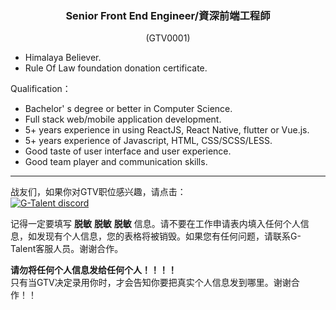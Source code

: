 <h3 align="center">Senior Front End Engineer/資深前端工程師</h3>
<p align="center">(GTV0001)</p>
  
- Himalaya Believer.
- Rule Of Law foundation donation certificate.

Qualification：   

- Bachelor' s degree or better in Computer Science.   
- Full stack web/mobile application development.
- 5+ years experience in using ReactJS, React Native, flutter or Vue.js.    
- 5+ years experience of Javascript, HTML, CSS/SCSS/LESS.
- Good taste of user interface and user experience.
- Good team player and communication skills.
   
---
战友们，如果你对GTV职位感兴趣，请点击：   
<a href="https://discord.gg/rUA99Qd"><img src="https://img.shields.io/badge/discord-apply--for--job-green?logo=discord&style=for-the-badge" alt="G-Talent discord"></a>   
  
记得一定要填写 **脱敏** **脱敏** **脱敏** 信息。请不要在工作申请表内填入任何个人信息，如发现有个人信息，您的表格将被销毁。如果您有任何问题，请联系G-Talent客服人员。谢谢合作。
   
**请勿将任何个人信息发给任何个人！！！！**   
只有当GTV决定录用你时，才会告知你要把真实个人信息发到哪里。谢谢合作！！
